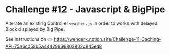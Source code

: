 # Challenge #12 - Javascript & BigPipe

Alterate an existing Controller `weather.js` in order to works with delayed Block displayed by Big Pipe.

See instructions on 👉 https://wengerk.notion.site/Challenge-11-Caching-API-75a6c058b5a44429966803902c845ed8

